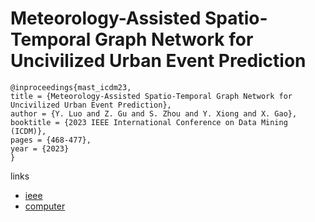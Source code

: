 # Meteorology-Assisted Spatio-Temporal Graph Network for Uncivilized Urban Event Prediction

```
@inproceedings{mast_icdm23,
title = {Meteorology-Assisted Spatio-Temporal Graph Network for Uncivilized Urban Event Prediction},
author = {Y. Luo and Z. Gu and S. Zhou and Y. Xiong and X. Gao},
booktitle = {2023 IEEE International Conference on Data Mining (ICDM)},
pages = {468-477},
year = {2023}
}
```

links
- [ieee](https://doi.org/10.1109/ICDM58522.2023.00056)
- [computer](https://doi.ieeecomputersociety.org/10.1109/ICDM58522.2023.00056)
